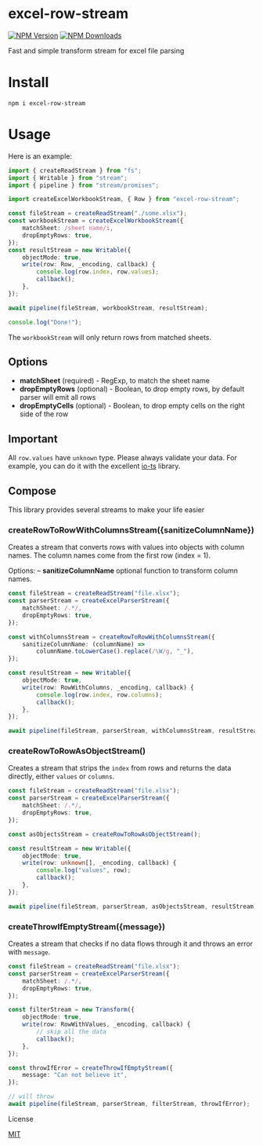 # excel-row-stream

[![NPM Version](https://img.shields.io/npm/v/excel-row-stream.svg?style=flat-square)](https://www.npmjs.com/package/excel-row-stream)
[![NPM Downloads](https://img.shields.io/npm/dt/excel-row-stream.svg?style=flat-square)](https://www.npmjs.com/package/excel-row-stream)

Fast and simple transform stream for excel file parsing

# Install

`npm i excel-row-stream`

# Usage

Here is an example:

```typescript
import { createReadStream } from "fs";
import { Writable } from "stream";
import { pipeline } from "stream/promises";

import createExcelWorkbookStream, { Row } from "excel-row-stream";

const fileStream = createReadStream("./some.xlsx");
const workbookStream = createExcelWorkbookStream({
    matchSheet: /sheet name/i,
    dropEmptyRows: true,
});
const resultStream = new Writable({
    objectMode: true,
    write(row: Row, _encoding, callback) {
        console.log(row.index, row.values);
        callback();
    },
});

await pipeline(fileStream, workbookStream, resultStream);

console.log("Done!");
```

The `workbookStream` will only return rows from matched sheets.

## Options

-   **matchSheet** (required) - RegExp, to match the sheet name
-   **dropEmptyRows** (optional) - Boolean, to drop empty rows, by default parser will emit all rows
-   **dropEmptyCells** (optional) - Boolean, to drop empty cells on the right side of the row

## Important

All `row.values` have `unknown` type. Please always validate your data. For example, you can do it with the excellent [io-ts](https://github.com/gcanti/io-ts) library.

## Compose

This library provides several streams to make your life easier

### createRowToRowWithColumnsStream({sanitizeColumnName})

Creates a stream that converts rows with values into objects with column names. The column names come from the first row (index = 1).

Options:
– **sanitizeColumnName** optional function to transform column names.

```typescript
const fileStream = createReadStream("file.xlsx");
const parserStream = createExcelParserStream({
    matchSheet: /.*/,
    dropEmptyRows: true,
});

const withColumnsStream = createRowToRowWithColumnsStream({
    sanitizeColumnName: (columnName) =>
        columnName.toLowerCase().replace(/\W/g, "_"),
});

const resultStream = new Writable({
    objectMode: true,
    write(row: RowWithColumns, _encoding, callback) {
        console.log(row.index, row.columns);
        callback();
    },
});

await pipeline(fileStream, parserStream, withColumnsStream, resultStream);
```

### createRowToRowAsObjectStream()

Creates a stream that strips the `index` from rows and returns the data directly, either `values` or `columns`.

```typescript
const fileStream = createReadStream("file.xlsx");
const parserStream = createExcelParserStream({
    matchSheet: /.*/,
    dropEmptyRows: true,
});

const asObjectsStream = createRowToRowAsObjectStream();

const resultStream = new Writable({
    objectMode: true,
    write(row: unknown[], _encoding, callback) {
        console.log("values", row);
        callback();
    },
});

await pipeline(fileStream, parserStream, asObjectsStream, resultStream);
```

### createThrowIfEmptyStream({message})

Creates a stream that checks if no data flows through it and throws an error with `message`.

```typescript
const fileStream = createReadStream("file.xlsx");
const parserStream = createExcelParserStream({
    matchSheet: /.*/,
    dropEmptyRows: true,
});

const filterStream = new Transform({
    objectMode: true,
    write(row: RowWithValues, _encoding, callback) {
        // skip all the data
        callback();
    },
});

const throwIfError = createThrowIfEmptyStream({
    message: "Can not believe it",
});

// will throw
await pipeline(fileStream, parserStream, filterStream, throwIfError);
```

License

[MIT](LICENSE)
